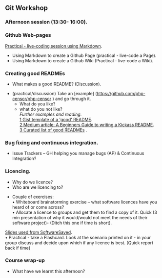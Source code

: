 ## Git Workshop
### Afternoon session (13:30- 16:00).  
 
### Github Web-pages
[Practical - live-coding session using Markdown](https://mfernandes61.github.io/github_web_course/).  
* Using Markdown to create a Github Page (practical - live-code a Page).  
* Using Markdown to create a Github Wiki (Practical - live-code a Wiki).  

### Creating good READMEs
* What makes a good README? (Discussion).  
- (practical/discussion) Take an [example] (https://github.com/php-censor/php-censor ) and go through it.    
   * What do you like?   
   * what do you not like?   
_Further examples and reading_.  
[1 Gist template of a 'good' README](https://gist.github.com/PurpleBooth/109311bb0361f32d87a2).  
[2 Medium article: A Beginners Guide to writing a Kickass README](https://medium.com/@meakaakka/a-beginners-guide-to-writing-a-kickass-readme-7ac01da88ab3).  
[3 Curated list of good READMEs](https://github.com/matiassingers/awesome-readme)  .  

### Bug fixing and continuous integration.  
* Issue Trackers – GH helping you manage bugs (AP) & Continuous Integration?
 
### Licencing.  
- Why do we licence?   
- Who are we licencing to?   
* Couple of exercises:    
       • Whiteboard brainstorming exercise – what software licences have you heard of or come across?   
       • Allocate a licence to groups and get them to find a copy of it. Quick (3 min presentation of why
it would/would not meet the needs of their software project)- (Ditch this one if time is short).  

[Slides used from SoftwareSaved](https://softwaresaved.github.io/software-licensing-workshop/#/).  
• Practical - take a Flashcard. Look at the scenario printed on it - in your group discuss and decide upon
which if any licence is best. (Quick report back if time}
 
 ### Course wrap-up
* What have we learnt this afternoon?
